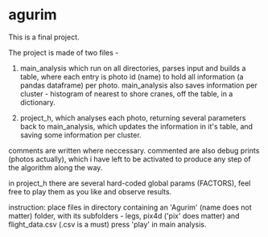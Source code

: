 # agurim
This is a final project. 

The project is made of two files -
1) main_analysis which run on all directories, parses input and builds a table, where each entry is photo id (name)
to hold all information (a pandas dataframe) per photo.
main_analysis also saves information per cluster - histogram of nearest to shore cranes, off the table, in a dictionary. 

2) project_h, which analyses each photo, returning several parameters back to main_analysis, 
which updates the information in it's table, and saving some information per cluster. 

comments are written where neccessary.
commented are also debug prints (photos actually), which i have left to be activated to produce any step of the algorithm along the way.

in project_h there are several hard-coded global params (FACTORS), feel free to play them as you like and observe results. 

instruction: 
place files in directory containing an 'Agurim' (name does not matter) folder,
with its subfolders - legs, pix4d ('pix' does matter) and flight_data.csv (.csv is a must) 
press 'play' in main analysis. 
